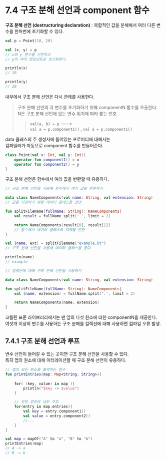 # 7.4 구조 분해 선언과 component 함수

**구조 분해 선언 (destructuring declaration)**
: 복합적인 값을 분해해서 여러 다른 변수를 한꺼번에 초기화할 수 있다.


```kotlin
val p = Point(10, 20)

val (x, y) = p
// x와 y 변수를 선언하고 
// p의 여러 컴포넌트로 초기화한다.

println(x)
// 10

println(y)
// 20

```

내부에서 구조 분해 선언은 다시 관례를 사용한다.  


> 구조 분해 선언의 각 변수를 초기화하기 위해 componentN 함수를 호출한다.  
N은 구조 분해 선언에 있는 변수 위치에 따라 붙는 번호
>> `val(a, b) = p` --->  
`val a = p.component1()` , `val a = p.component1()`

data 클래스의 주 생성자에 들어있는 프로퍼티에 대해서는  
컴파일러가 자동으로 component 함수를 만들어준다.

```kotlin
class Point(val x: Int, val y: Int){
    operator fun component1() = x
    operator fun component2() = y
}
```

구조 분해 선언은 함수에서 여러 값을 반환할 때 유용하다. 

```kotlin
// 구조 분해 선언을 사용해 함수에서 여러 값을 반환하기 

data class NameComponents(val name: String, val extension: String)
// 값을 저장하기 위한 데이터 클래스를 선언

fun splitFileName(fullName: String): NameComponents{
    val result = fullName.split('.', limit = 2)

    return NameComponents(result[0], result[1])
    // 함수에서 데이터 클래스의 객체를 반환
}

val (name, ext) = splitFileName("example.kt")
// 구조 분해 선언을 사용해 데이터 클래스를 푼다.

println(name)
// example

```

```kotlin
// 컬렉션에 대해 구조 분해 선언을 사용하기

data class NameComponents(val name: String, val extension: String)

fun splitFileName(fullName: String): NameComponents{
    val (name, extension) = fullName.split('.', limit = 2)

    return NameComponents(name, extension)
}
```

코틀린 표준 라이브러리에서는 맨 앞의 다섯 원소에 대한 componentN을 제공한다.  
여섯개 이상의 변수를 사용하는 구조 분해를 컬렉션에 대해 사용하면 컴파일 오류 발생.


## 7.4.1 구조 분해 선언과 루프

변수 선언이 들어갈 수 있는 곳이면 구조 분해 선언을 사용할 수 있다.  
특히 맵의 원소에 대해 이터레이션할 때 구조 분해 선언이 유용하다. 

```kotlin
// 맵의 모든 원소를 출력하는 함수
fun printEntries(map: Map<String, String>){
    
    for( (key, value) in map ){
        println("$key -> $value")
    }

    // 위의 루프의 내부 구조
    for(entry in map.entries){
        val key = entry.component1()
        val value = entry.component2()
        //...
    }
}

val map = mapOf("A" to "a", "B" to "b")
printEntries(map)
// A -> a
// B -> b
```



